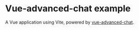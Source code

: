 # Vue-advanced-chat example

A Vue application using Vite, powered by [vue-advanced-chat](https://github.com/advanced-chat/vue-advanced-chat).
